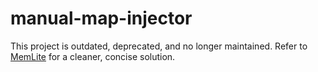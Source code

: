 # manual-map-injector
This project is outdated, deprecated, and no longer maintained. Refer to [MemLite](https://github.com/thetuh/MemLite/blob/main/src/process.h#L107-L276) for a cleaner, concise solution.
